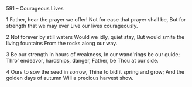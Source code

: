 591 – Courageous Lives


1
Father, hear the prayer we offer!
Not for ease that prayer shall be,
But for strength that we may ever
Live our lives courageously.

2
Not forever by still waters
Would we idly, quiet stay,
But would smite the living fountains
From the rocks along our way.

3
Be our strength in hours of weakness,
In our wand'rings be our guide;
Thro' endeavor, hardships, danger,
Father, be Thou at our side.

4
Ours to sow the seed in sorrow,
Thine to bid it spring and grow;
And the golden days of autumn
Will a precious harvest show.
